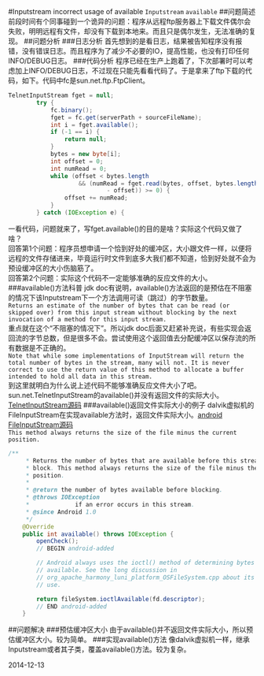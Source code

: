 #Inputstream incorrect usage of available
`Inputstream` `available`
##问题简述
前段时间有个同事碰到一个诡异的问题：程序从远程ftp服务器上下载文件偶尔会失败，明明远程有文件，却没有下载到本地来。而且只是偶尔发生，无法准确的复现。
##问题分析
###日志分析
首先想到的是看日志，结果被告知程序没有报错，没有错误日志。而且程序为了减少不必要的IO，提高性能，也没有打印任何INFO/DEBUG日志。
###代码分析
程序已经在生产上跑着了，下次部署时可以考虑加上INFO/DEBUG日志，不过现在只能先看看代码了。于是拿来了ftp下载的代码，如下。代码中fc是sun.net.ftp.FtpClient。
```Java
TelnetInputStream fget = null;
		try {
			fc.binary();
			fget = fc.get(serverPath + sourceFileName);
			int i = fget.available();
			if (-1 == i) {
				return null;
			}
			bytes = new byte[i];
			int offset = 0;
			int numRead = 0;
			while (offset < bytes.length
					&& (numRead = fget.read(bytes, offset, bytes.length
							- offset)) >= 0) {
				offset += numRead;
			}
		} catch (IOException e) {
```
一看代码，问题就来了，写fget.available()的目的是啥？实际这个代码又做了啥？<br>
回答第1个问题：程序员想申请一个恰到好处的缓冲区，大小跟文件一样，以便将远程的文件存储进来，毕竟运行时文件到底多大我们都不知道，恰到好处就不会为预设缓冲区的大小伤脑筋了。<br>
回答第2个问题：实际这个代码不一定能够准确的反应文件的大小。<br>
###available()方法科普
jdk doc有说明，available()方法返回的是预估在不阻塞的情况下该Inputstream下一个方法调用可读（跳过）的字节数量。<br>
`Returns an estimate of the number of bytes that can be read (or skipped over) from this input stream without blocking by the next invocation of a method for this input stream.`<br>
重点就在这个“不阻塞的情况下”。所以jdk doc后面又赶紧补充说，有些实现会返回流的字节总数，但是很多不会。尝试使用这个返回值去分配缓冲区以保存流的所有数据是不正确的。<br>
`Note that while some implementations of InputStream will return the total number of bytes in the stream, many will not. It is never correct to use the return value of this method to allocate a buffer intended to hold all data in this stream. `<br>
到这里就明白为什么说上述代码不能够准确反应文件大小了吧。sun.net.TelnetInputStream的available()并没有返回文件的实际大小。[TelnetInputStream源码](http://hg.openjdk.java.net/jdk7/jdk7/jdk/file/3de7b0daf355/src/share/classes/sun/net/TelnetInputStream.java)
###available()返回文件实际大小的例子
dalvik虚拟机的FileInputStream在实现available方法时，返回文件实际大小。[android FileInputStream源码](http://netmite.com/android/mydroid/1.6/dalvik/libcore/luni/src/main/java/java/io/FileInputStream.java)<br>
`This method always returns the size of the file minus the current position.`<br>
```Java
/**
     * Returns the number of bytes that are available before this stream will
     * block. This method always returns the size of the file minus the current
     * position.
     * 
     * @return the number of bytes available before blocking.
     * @throws IOException
     *             if an error occurs in this stream.
     * @since Android 1.0
     */
    @Override
    public int available() throws IOException {
        openCheck();
        // BEGIN android-added

        // Android always uses the ioctl() method of determining bytes
        // available. See the long discussion in
        // org_apache_harmony_luni_platform_OSFileSystem.cpp about its
        // use.

        return fileSystem.ioctlAvailable(fd.descriptor);
        // END android-added 
    }
```
##问题解决
###预估缓冲区大小
由于available()并不返回文件实际大小，所以预估缓冲区大小。较为简单。
###实现available()方法
像dalvik虚拟机一样，继承Inputstream或者其子类，覆盖available()方法。较为复杂。


2014-12-13
